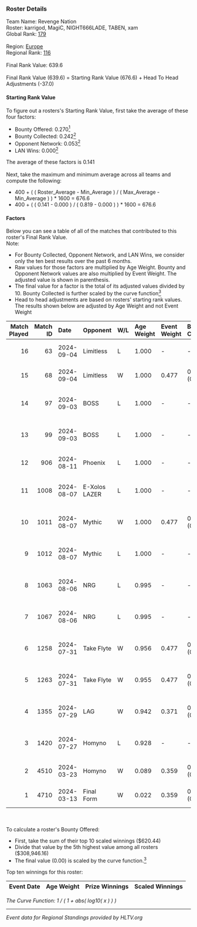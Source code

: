 ### Roster Details<br />
Team Name: Revenge Nation<br />
Roster: karrigod, MagiC, NIGHT666LADE, TABEN, xam<br />
Global Rank: [179](../../standings_global_2024_09_06.md)<br />
<br />
Region: [Europe]( ../../standings_europe_2024_09_06.md)<br />
Regional Rank: [116]( ../../standings_europe_2024_09_06.md)<br />
<br />
Final Rank Value:  639.6<br />
<br />
Final Rank Value (639.6) = Starting Rank Value (676.6) + Head To Head Adjustments (-37.0)<br />

#### Starting Rank Value<br />
To figure out a rosters's Starting Rank Value, first take the average of these four factors:<br />
- Bounty Offered: 0.270[<sup>1</sup>](#table2)
- Bounty Collected: 0.242[<sup>2</sup>](#table1)
- Opponent Network: 0.053[<sup>2</sup>](#table1)
- LAN Wins: 0.000[<sup>2</sup>](#table1)

The average of these factors is 0.141<br />
<br />
Next, take the maximum and minimum average across all teams and compute the following:<br />
- 400 + ( ( Roster_Average - Min_Average ) / ( Max_Average - Min_Average ) ) * 1600 = 676.6
- 400 + ( ( 0.141 - 0.000 ) / ( 0.819 - 0.000 ) ) * 1600 = 676.6


#### Factors<br />
Below you can see a table of all of the matches that contributed to this roster's Final Rank Value.<br />
Note:<br />

- For Bounty Collected, Opponent Network, and LAN Wins, we consider only the ten best results over the past 6 months.
- Raw values for those factors are multiplied by Age Weight. Bounty and Opponent Network values are also multiplied by Event Weight. The adjusted value is shown in parenthesis.
- The final value for a factor is the total of its adjusted values divided by 10. Bounty Collected is further scaled by the curve function[<sup>3</sup>](#curveFunction)
- Head to head adjustments are based on rosters' starting rank values. The results shown below are adjusted by Age Weight and not Event Weight
<span id="table1"></span><br />


| Match Played | Match ID | Date       | Opponent      | W/L | Age Weight | Event Weight | Bounty Collected | Opponent Network | LAN Wins  | H2H Adj. | Roster                                      |
| -: | -: | :- | :- | :- | :- | :- | :- | :- | :- | -: | :- |
|           16 |       63 | 2024-09-04 | Limitless     | L   | 1.000      | -            | -                | -                | -         |   -22.79 | karrigod, MagiC, NIGHT666LADE, TABEN, xam   |
|           15 |       68 | 2024-09-04 | Limitless     | W   | 1.000      | 0.477        | 0.000 (0.000)    | 0.077 (0.037)    | 0 (0.000) |     8.23 | karrigod, MagiC, NIGHT666LADE, TABEN, xam   |
|           14 |       97 | 2024-09-03 | BOSS          | L   | 1.000      | -            | -                | -                | -         |    -9.60 | dantemoren, MagiC, NIGHT666LADE, TABEN, xam |
|           13 |       99 | 2024-09-03 | BOSS          | L   | 1.000      | -            | -                | -                | -         |   -10.36 | dantemoren, MagiC, NIGHT666LADE, TABEN, xam |
|           12 |      906 | 2024-08-11 | Phoenix       | L   | 1.000      | -            | -                | -                | -         |   -16.38 | karrigod, MagiC, NIGHT666LADE, TABEN, xam   |
|           11 |     1008 | 2024-08-07 | E-Xolos LAZER | L   | 1.000      | -            | -                | -                | -         |   -11.84 | MagiC, NIGHT666LADE, S0ph3R, TABEN, xam     |
|           10 |     1011 | 2024-08-07 | Mythic        | W   | 1.000      | 0.477        | 0.007 (0.004)    | 0.287 (0.137)    | 0 (0.000) |    18.56 | MagiC, NIGHT666LADE, S0ph3R, TABEN, xam     |
|            9 |     1012 | 2024-08-07 | Mythic        | L   | 1.000      | -            | -                | -                | -         |   -12.70 | MagiC, NIGHT666LADE, S0ph3R, TABEN, xam     |
|            8 |     1063 | 2024-08-06 | NRG           | L   | 0.995      | -            | -                | -                | -         |    -6.01 | MagiC, NIGHT666LADE, S0ph3R, TABEN, xam     |
|            7 |     1067 | 2024-08-06 | NRG           | L   | 0.995      | -            | -                | -                | -         |    -6.36 | MagiC, NIGHT666LADE, S0ph3R, TABEN, xam     |
|            6 |     1258 | 2024-07-31 | Take Flyte    | W   | 0.956      | 0.477        | 0.002 (0.001)    | 0.238 (0.109)    | 0 (0.000) |    13.51 | MagiC, NIGHT666LADE, S0ph3R, TABEN, xam     |
|            5 |     1263 | 2024-07-31 | Take Flyte    | W   | 0.955      | 0.477        | 0.002 (0.001)    | 0.238 (0.109)    | 0 (0.000) |    14.69 | MagiC, NIGHT666LADE, S0ph3R, TABEN, xam     |
|            4 |     1355 | 2024-07-29 | LAG           | W   | 0.942      | 0.371        | 0.007 (0.002)    | 0.385 (0.134)    | 0 (0.000) |    18.18 | MagiC, NIGHT666LADE, S0ph3R, TABEN, xam     |
|            3 |     1420 | 2024-07-27 | Homyno        | L   | 0.928      | -            | -                | -                | -         |   -15.78 | MagiC, NIGHT666LADE, S0ph3R, TABEN, xam     |
|            2 |     4510 | 2024-03-23 | Homyno        | W   | 0.089      | 0.359        | 0.004 (0.000)    | 0.148 (0.005)    | 0 (0.000) |     1.34 | HorizoN, MagiC, S0ph3R, TABEN, xam          |
|            1 |     4710 | 2024-03-13 | Final Form    | W   | 0.022      | 0.359        | 0.001 (0.000)    | 0.047 (0.000)    | 0 (0.000) |     0.29 | HorizoN, MagiC, S0ph3R, TABEN, xam          |

<br />
<span id="table2"></span><br />
To calculate a roster's Bounty Offered:<br />

- First, take the sum of their top 10 scaled winnings ($620.44)
- Divide that value by the 5th highest value among all rosters ($308,946.16)
- The final value (0.00) is scaled by the curve function.[<sup>3</sup>](#curveFunction)

Top ten winnings for this roster:<br />

| Event Date | Age Weight | Prize Winnings | Scaled Winnings |
| :- | -: | :- | :- |


<span id="curveFunction"></span>_The Curve Function: 1 / ( 1 + abs( log10( x ) ) )_<br />

---
_Event data for Regional Standings provided by HLTV.org_<br />
